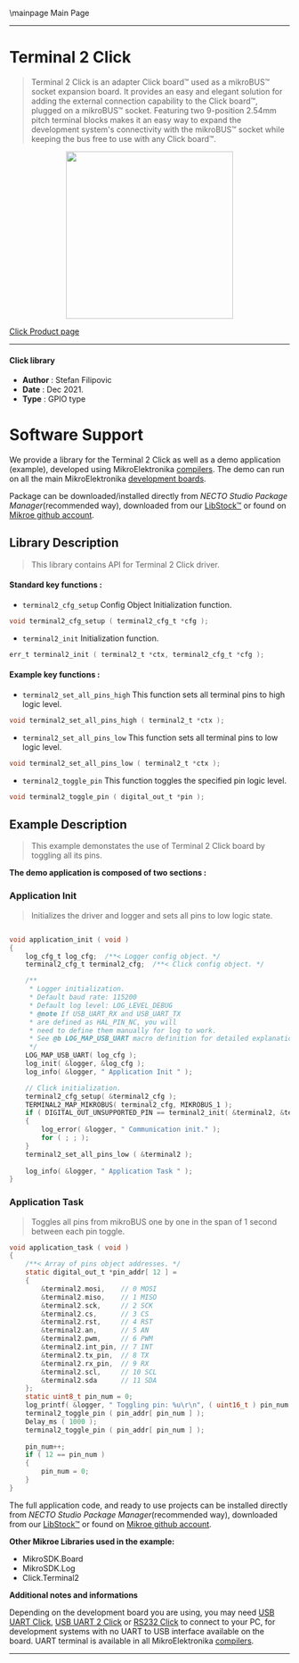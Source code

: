 \mainpage Main Page

---
# Terminal 2 Click

> Terminal 2 Click is an adapter Click board™ used as a mikroBUS™ socket expansion board. It provides an easy and elegant solution for adding the external connection capability to the Click board™, plugged on a mikroBUS™ socket. Featuring two 9-position 2.54mm pitch terminal blocks makes it an easy way to expand the development system's connectivity with the mikroBUS™ socket while keeping the bus free to use with any Click board™.

<p align="center">
  <img src="https://download.mikroe.com/images/click_for_ide/terminal2_click.png" height=300px>
</p>

[Click Product page](https://www.mikroe.com/terminal-2-click)

---


#### Click library

- **Author**        : Stefan Filipovic
- **Date**          : Dec 2021.
- **Type**          : GPIO type


# Software Support

We provide a library for the Terminal 2 Click
as well as a demo application (example), developed using MikroElektronika
[compilers](https://www.mikroe.com/necto-studio).
The demo can run on all the main MikroElektronika [development boards](https://www.mikroe.com/development-boards).

Package can be downloaded/installed directly from *NECTO Studio Package Manager*(recommended way), downloaded from our [LibStock&trade;](https://libstock.mikroe.com) or found on [Mikroe github account](https://github.com/MikroElektronika/mikrosdk_click_v2/tree/master/clicks).

## Library Description

> This library contains API for Terminal 2 Click driver.

#### Standard key functions :

- `terminal2_cfg_setup` Config Object Initialization function.
```c
void terminal2_cfg_setup ( terminal2_cfg_t *cfg );
```

- `terminal2_init` Initialization function.
```c
err_t terminal2_init ( terminal2_t *ctx, terminal2_cfg_t *cfg );
```

#### Example key functions :

- `terminal2_set_all_pins_high` This function sets all terminal pins to high logic level.
```c
void terminal2_set_all_pins_high ( terminal2_t *ctx );
```

- `terminal2_set_all_pins_low` This function sets all terminal pins to low logic level.
```c
void terminal2_set_all_pins_low ( terminal2_t *ctx );
```

- `terminal2_toggle_pin` This function toggles the specified pin logic level.
```c
void terminal2_toggle_pin ( digital_out_t *pin );
```

## Example Description

> This example demonstates the use of Terminal 2 Click board by toggling all its pins.

**The demo application is composed of two sections :**

### Application Init

> Initializes the driver and logger and sets all pins to low logic state.

```c

void application_init ( void )
{
    log_cfg_t log_cfg;  /**< Logger config object. */
    terminal2_cfg_t terminal2_cfg;  /**< Click config object. */

    /** 
     * Logger initialization.
     * Default baud rate: 115200
     * Default log level: LOG_LEVEL_DEBUG
     * @note If USB_UART_RX and USB_UART_TX 
     * are defined as HAL_PIN_NC, you will 
     * need to define them manually for log to work. 
     * See @b LOG_MAP_USB_UART macro definition for detailed explanation.
     */
    LOG_MAP_USB_UART( log_cfg );
    log_init( &logger, &log_cfg );
    log_info( &logger, " Application Init " );

    // Click initialization.
    terminal2_cfg_setup( &terminal2_cfg );
    TERMINAL2_MAP_MIKROBUS( terminal2_cfg, MIKROBUS_1 );
    if ( DIGITAL_OUT_UNSUPPORTED_PIN == terminal2_init( &terminal2, &terminal2_cfg ) ) 
    {
        log_error( &logger, " Communication init." );
        for ( ; ; );
    }
    terminal2_set_all_pins_low ( &terminal2 );
    
    log_info( &logger, " Application Task " );
}

```

### Application Task

> Toggles all pins from mikroBUS one by one in the span of 1 second between each pin toggle.

```c
void application_task ( void )
{
    /**< Array of pins object addresses. */
    static digital_out_t *pin_addr[ 12 ] =
    {
        &terminal2.mosi,    // 0 MOSI
        &terminal2.miso,    // 1 MISO
        &terminal2.sck,     // 2 SCK
        &terminal2.cs,      // 3 CS
        &terminal2.rst,     // 4 RST
        &terminal2.an,      // 5 AN
        &terminal2.pwm,     // 6 PWM
        &terminal2.int_pin, // 7 INT
        &terminal2.tx_pin,  // 8 TX
        &terminal2.rx_pin,  // 9 RX
        &terminal2.scl,     // 10 SCL
        &terminal2.sda      // 11 SDA
    };
    static uint8_t pin_num = 0;
    log_printf( &logger, " Toggling pin: %u\r\n", ( uint16_t ) pin_num );
    terminal2_toggle_pin ( pin_addr[ pin_num ] );
    Delay_ms ( 1000 );
    terminal2_toggle_pin ( pin_addr[ pin_num ] );
    
    pin_num++;
    if ( 12 == pin_num )
    {
        pin_num = 0;
    }
}
```

The full application code, and ready to use projects can be installed directly from *NECTO Studio Package Manager*(recommended way), downloaded from our [LibStock&trade;](https://libstock.mikroe.com) or found on [Mikroe github account](https://github.com/MikroElektronika/mikrosdk_click_v2/tree/master/clicks).

**Other Mikroe Libraries used in the example:**

- MikroSDK.Board
- MikroSDK.Log
- Click.Terminal2

**Additional notes and informations**

Depending on the development board you are using, you may need
[USB UART Click](https://www.mikroe.com/usb-uart-click),
[USB UART 2 Click](https://www.mikroe.com/usb-uart-2-click) or
[RS232 Click](https://www.mikroe.com/rs232-click) to connect to your PC, for
development systems with no UART to USB interface available on the board. UART
terminal is available in all MikroElektronika
[compilers](https://shop.mikroe.com/compilers).

---
